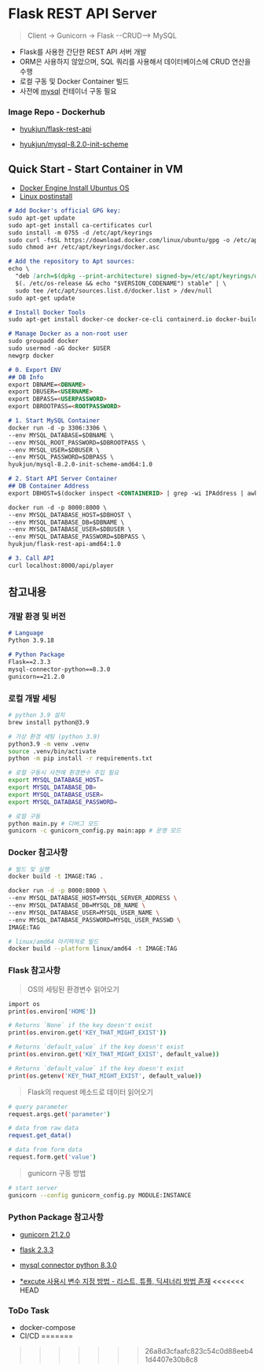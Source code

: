 # Flask REST API Server
> Client -> Gunicorn -> Flask --CRUD--> MySQL
- Flask를 사용한 간단한 REST API 서버 개발
- ORM은 사용하지 않았으며, SQL 쿼리를 사용해서 데이터베이스에 CRUD 연산을 수행
- 로컬 구동 및 Docker Container 빌드
- 사전에 [mysql](./mysql/) 컨테이너 구동 필요

### Image Repo - Dockerhub
- [hyukjun/flask-rest-api](https://hub.docker.com/repository/docker/hyukjun/flask-rest-api/general)

- [hyukjun/mysql-8.2.0-init-scheme](https://hub.docker.com/repository/docker/hyukjun/mysql-8.2.0-init-scheme/general)

## Quick Start - Start Container in VM
- [Docker Engine Install Ubuntus OS](https://docs.docker.com/engine/install/ubuntu/#install-using-the-repository)
- [Linux postinstall](https://docs.docker.com/engine/install/linux-postinstall/#manage-docker-as-a-non-root-user)
```markdown
# Add Docker's official GPG key:
sudo apt-get update
sudo apt-get install ca-certificates curl
sudo install -m 0755 -d /etc/apt/keyrings
sudo curl -fsSL https://download.docker.com/linux/ubuntu/gpg -o /etc/apt/keyrings/docker.asc
sudo chmod a+r /etc/apt/keyrings/docker.asc

# Add the repository to Apt sources:
echo \
  "deb [arch=$(dpkg --print-architecture) signed-by=/etc/apt/keyrings/docker.asc] https://download.docker.com/linux/ubuntu \
  $(. /etc/os-release && echo "$VERSION_CODENAME") stable" | \
  sudo tee /etc/apt/sources.list.d/docker.list > /dev/null
sudo apt-get update

# Install Docker Tools
sudo apt-get install docker-ce docker-ce-cli containerd.io docker-buildx-plugin docker-compose-plugin

# Manage Docker as a non-root user
sudo groupadd docker
sudo usermod -aG docker $USER
newgrp docker
```

```markdown
# 0. Export ENV
## DB Info
export DBNAME=<DBNAME>
export DBUSER=<USERNAME>
export DBPASS=<USERPASSWORD>
export DBROOTPASS=<ROOTPASSWORD>

# 1. Start MySQL Container
docker run -d -p 3306:3306 \
--env MYSQL_DATABASE=$DBNAME \
--env MYSQL_ROOT_PASSWORD=$DBROOTPASS \
--env MYSQL_USER=$DBUSER \
--env MYSQL_PASSWORD=$DBPASS \
hyukjun/mysql-8.2.0-init-scheme-amd64:1.0

# 2. Start API Server Container
## DB Container Address
export DBHOST=$(docker inspect <CONTAINERID> | grep -wi IPAddress | awk '{gsub("\"",""); gsub(",",""); print $2}' | head -n 1)

docker run -d -p 8000:8000 \
--env MYSQL_DATABASE_HOST=$DBHOST \
--env MYSQL_DATABASE_DB=$DBNAME \
--env MYSQL_DATABASE_USER=$DBUSER \
--env MYSQL_DATABASE_PASSWORD=$DBPASS \
hyukjun/flask-rest-api-amd64:1.0

# 3. Call API
curl localhost:8000/api/player
```

## 참고내용
### 개발 환경 및 버전
```markdown
# Language
Python 3.9.18

# Python Package
Flask==2.3.3
mysql-connector-python==8.3.0
gunicorn==21.2.0
```
### 로컬 개발 세팅
```bash
# python 3.9 설치
brew install python@3.9

# 가상 환경 세팅 (python 3.9)
python3.9 -m venv .venv
source .venv/bin/activate
python -m pip install -r requirements.txt

# 로컬 구동시 사전에 환경변수 주입 필요
export MYSQL_DATABASE_HOST=
export MYSQL_DATABASE_DB=
export MYSQL_DATABASE_USER=
export MYSQL_DATABASE_PASSWORD=

# 로컬 구동
python main.py # 디버그 모드
gunicorn -c gunicorn_config.py main:app # 운영 모드

```

### Docker 참고사항
```bash
# 빌드 및 실행
docker build -t IMAGE:TAG .

docker run -d -p 8000:8000 \
--env MYSQL_DATABASE_HOST=MYSQL_SERVER_ADDRESS \
--env MYSQL_DATABASE_DB=MYSQL_DB_NAME \
--env MYSQL_DATABASE_USER=MYSQL_USER_NAME \
--env MYSQL_DATABASE_PASSWORD=MYSQL_USER_PASSWD \
IMAGE:TAG

# linux/amd64 아키텍쳐로 빌드
docker build --platform linux/amd64 -t IMAGE:TAG
```

### Flask 참고사항

> OS의 세팅된 환경변수 읽어오기
```bash
import os
print(os.environ['HOME'])

# Returns `None` if the key doesn't exist
print(os.environ.get('KEY_THAT_MIGHT_EXIST'))

# Returns `default_value` if the key doesn't exist
print(os.environ.get('KEY_THAT_MIGHT_EXIST', default_value))

# Returns `default_value` if the key doesn't exist
print(os.getenv('KEY_THAT_MIGHT_EXIST', default_value))
```
> Flask의 request 메소드로 데이터 읽어오기
```bash
# query parameter
request.args.get('parameter')

# data from raw data
request.get_data()

# data from form data
request.form.get('value')
```

> gunicorn 구동 방법
```bash
# start server
gunicorn --config gunicorn_config.py MODULE:INSTANCE
```

### Python Package 참고사항
- [gunicorn 21.2.0](https://pypi.org/project/gunicorn/)

- [flask 2.3.3](https://flask.palletsprojects.com/en/2.3.x/)

- [mysql connector python 8.3.0](https://dev.mysql.com/doc/connector-python/en/)

- [*excute 사용시 변수 지정 방법 - 리스트, 튜플, 딕셔너리 방법 존재](https://dev.mysql.com/doc/connector-python/en/connector-python-api-mysqlcursor-execute.html)
<<<<<<< HEAD

### ToDo Task
- docker-compose
- CI/CD
=======
>>>>>>> 26a8d3cfaafc823c54c0d88eeb41d4407e30b8c8

